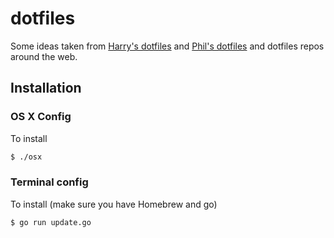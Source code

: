 dotfiles
========

Some ideas taken from [Harry's dotfiles](https://github.com/hmarr/dotfiles) and [Phil's dotfiles](https://github.com/Harrison/dotfiles) and dotfiles repos around the web.

## Installation

### OS X Config

To install

```bash
$ ./osx
```

### Terminal config

To install (make sure you have Homebrew and go)
```bash
$ go run update.go
``` 


